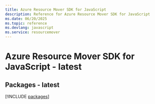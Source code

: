 ```yaml
---
title: Azure Resource Mover SDK for JavaScript
description: Reference for Azure Resource Mover SDK for JavaScript
ms.date: 06/20/2025
ms.topic: reference
ms.devlang: javascript
ms.service: resourcemover
---
```

# Azure Resource Mover SDK for JavaScript - latest
## Packages - latest
[!INCLUDE [packages](resource-mover-index.md)]